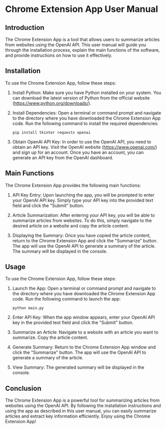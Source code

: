 # Chrome Extension App User Manual

## Introduction

The Chrome Extension App is a tool that allows users to summarize articles from websites using the OpenAI API. This user manual will guide you through the installation process, explain the main functions of the software, and provide instructions on how to use it effectively.

## Installation

To use the Chrome Extension App, follow these steps:

1. Install Python: Make sure you have Python installed on your system. You can download the latest version of Python from the official website (https://www.python.org/downloads/).

2. Install Dependencies: Open a terminal or command prompt and navigate to the directory where you have downloaded the Chrome Extension App code. Run the following command to install the required dependencies:

   ```
   pip install tkinter requests openai
   ```

3. Obtain OpenAI API Key: In order to use the OpenAI API, you need to obtain an API key. Visit the OpenAI website (https://www.openai.com/) and sign up for an account. Once you have an account, you can generate an API key from the OpenAI dashboard.

## Main Functions

The Chrome Extension App provides the following main functions:

1. API Key Entry: Upon launching the app, you will be prompted to enter your OpenAI API key. Simply type your API key into the provided text field and click the "Submit" button.

2. Article Summarization: After entering your API key, you will be able to summarize articles from websites. To do this, simply navigate to the desired article on a website and copy the article content.

3. Displaying the Summary: Once you have copied the article content, return to the Chrome Extension App and click the "Summarize" button. The app will use the OpenAI API to generate a summary of the article. The summary will be displayed in the console.

## Usage

To use the Chrome Extension App, follow these steps:

1. Launch the App: Open a terminal or command prompt and navigate to the directory where you have downloaded the Chrome Extension App code. Run the following command to launch the app:

   ```
   python main.py
   ```

2. Enter API Key: When the app window appears, enter your OpenAI API key in the provided text field and click the "Submit" button.

3. Summarize an Article: Navigate to a website with an article you want to summarize. Copy the article content.

4. Generate Summary: Return to the Chrome Extension App window and click the "Summarize" button. The app will use the OpenAI API to generate a summary of the article.

5. View Summary: The generated summary will be displayed in the console.

## Conclusion

The Chrome Extension App is a powerful tool for summarizing articles from websites using the OpenAI API. By following the installation instructions and using the app as described in this user manual, you can easily summarize articles and extract key information efficiently. Enjoy using the Chrome Extension App!